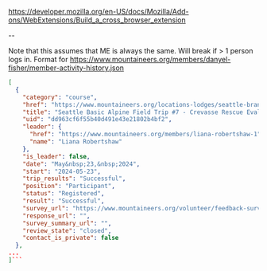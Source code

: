 https://developer.mozilla.org/en-US/docs/Mozilla/Add-ons/WebExtensions/Build_a_cross_browser_extension

--

Note that this assumes that ME is always the same. Will break if > 1 person logs in.
Format for https://www.mountaineers.org/members/danyel-fisher/member-activity-history.json

````json
[
  {
    "category": "course",
    "href": "https://www.mountaineers.org/locations-lodges/seattle-branch/committees/seattle-climbing-committee/course-templates/alpine-climbing-courses/basic-alpine-climbing-course/activities/seattle-basic-alpine-field-trip-7-crevasse-rescue-evaluation-magnuson-park-9",
    "title": "Seattle Basic Alpine Field Trip #7 - Crevasse Rescue Evaluation - Magnuson Park",
    "uid": "dd963cf6f55b40d491e43e21802b4bf2",
    "leader": {
      "href": "https://www.mountaineers.org/members/liana-robertshaw-1",
      "name": "Liana Robertshaw"
    },
    "is_leader": false,
    "date": "May&nbsp;23,&nbsp;2024",
    "start": "2024-05-23",
    "trip_results": "Successful",
    "position": "Participant",
    "status": "Registered",
    "result": "Successful",
    "survey_url": "https://www.mountaineers.org/volunteer/feedback-survey-forms/course-activity-feedback/?surveyed-object-uid=dd963cf6f55b40d491e43e21802b4bf2",
    "response_url": "",
    "survey_summary_url": "",
    "review_state": "closed",
    "contact_is_private": false
  },
...
]```
````
